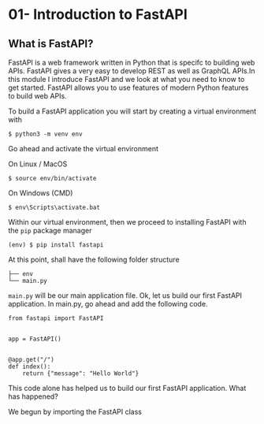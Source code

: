 # 01- Introduction to FastAPI

## What is FastAPI?

FastAPI is a web framework written in Python that is specifc to building web APIs. FastAPI gives a very easy to develop REST as well as GraphQL APIs.In this module I introduce FastAPI and we look at what you need to know to get started. FastAPI allows you to use features of modern Python features to build web APIs.

To build a FastAPI application you will start by creating a virtual environment with

```
$ python3 -m venv env
```

Go ahead and activate the virtual environment

On Linux / MacOS

```
$ source env/bin/activate
```

On Windows (CMD)

```
$ env\Scripts\activate.bat
```

Within our virtual environment, then we proceed to installing FastAPI with the `pip` package manager

```
(env) $ pip install fastapi
```

At this point, shall have the following folder structure

```
├── env
└── main.py
```

`main.py` will be our main application file. Ok, let us build our first FastAPI application. In main.py, go ahead and add the following code.

```
from fastapi import FastAPI


app = FastAPI()


@app.get("/")
def index():
    return {"message": "Hello World"}
```

This code alone has helped us to build our first FastAPI application. What has happened?

We begun by importing the FastAPI class

